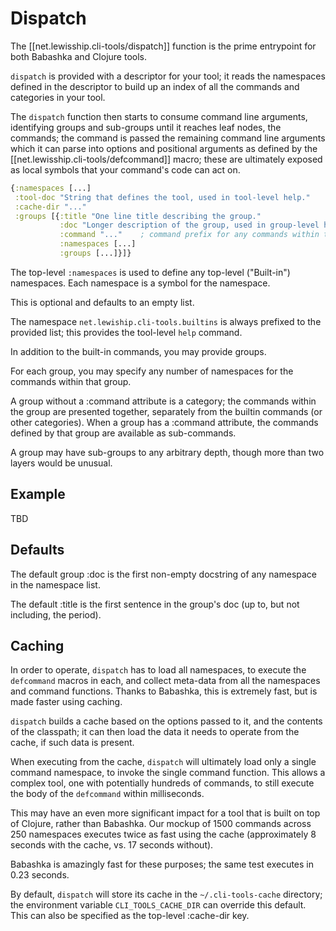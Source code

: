 # Dispatch

The [[net.lewisship.cli-tools/dispatch]] function is the prime entrypoint for both Babashka and Clojure tools.

`dispatch` is provided with a descriptor for your tool; it reads the namespaces defined in the descriptor to build
up an index of all the commands and categories in your tool.

The `dispatch` function then starts to consume command line arguments, identifying groups and sub-groups until
it reaches leaf nodes, the commands; the command is passed the remaining command line arguments which it can parse
into options and positional arguments as defined by the [[net.lewisship.cli-tools/defcommand]] macro; these
are ultimately exposed as local symbols that your command's code can act on.

```clojure
{:namespaces [...]
 :tool-doc "String that defines the tool, used in tool-level help."
 :cache-dir "..."
 :groups [{:title "One line title describing the group."
           :doc "Longer description of the group, used in group-level help."
           :command "..."    ; command prefix for any commands within the group
           :namespaces [...]
           :groups [...]}]}
```

The top-level `:namespaces` is used to define any top-level ("Built-in") namespaces.
Each namespace is a symbol for the namespace.

This is optional and defaults to an empty list.

The namespace `net.lewiship.cli-tools.builtins` is always prefixed to the provided list; this provides
the tool-level `help` command.

In addition to the built-in commands, you may provide groups.

For each group, you may specify any number of namespaces for the commands within that group.

A group without a :command attribute is a category; the commands within the group are presented together, separately from the builtin commands (or other categories).  When a group has a :command attribute,
the commands defined by that group are available as sub-commands.

A group may have sub-groups to any arbitrary depth, though more than two layers would be unusual.

## Example

TBD

## Defaults

The default group :doc is the first non-empty docstring of any namespace in the namespace list.

The default :title is the first sentence in the group's doc (up to, but not including, the period).

## Caching

In order to operate, `dispatch` has to load all namespaces, to execute the `defcommand` macros in each,
and collect meta-data from all the namespaces and command functions.  Thanks to Babashka, this is extremely fast, 
but is made faster using caching.

`dispatch` builds a cache based on the options passed to it, and the contents of the classpath; it can then
load the data it needs to operate from the cache, if such data is present.

When executing from the cache, `dispatch` will ultimately load only a single command namespace,
to invoke the single command function.  This allows a complex tool, one with potentially hundreds of commands, to 
still execute the body
of the `defcommand` within milliseconds.

This may have an even more significant impact for a tool that is built on top of Clojure, rather than Babashka.
Our mockup of 1500 commands across 250 namespaces executes twice as fast using the cache (approximately 
8 seconds with the cache, vs. 17 seconds without).

Babashka is amazingly fast for these purposes; the same test executes in 0.23 seconds.

By default, `dispatch` will store its cache in the `~/.cli-tools-cache` directory; the environment variable
`CLI_TOOLS_CACHE_DIR` can override this default. This can also be specified as the top-level :cache-dir key.



